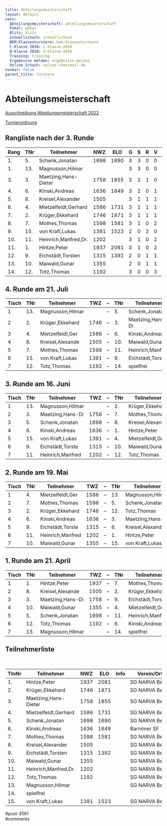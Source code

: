 ```yaml
---
title: Abteilungsmeisterschaft 
layout: default
navs:
  Abteilungsmeisterschaft: abteilungsmeisterschaft
  Pokal: pokal
  Blitz: blitz
  Schnellschach: schnellschach
  BEM-Klassenturniere: bem-klassenturniere
  C-Klasse 2018: c-klasse-2018
  D-Klasse 2018: d-klasse-2018
  Training: training
  Ergebnisse melden: ergebnisse-melden
  Online Schach: online-chessmail-de
navbar: false
parent_title: Turniere
---
```

<div class="post-3561 page type-page status-publish hentry" id="post-3561">
<h1 class="entry-title">Abteilungsmeisterschaft</h1>
<div class="entry-content">
<p><a href="http://www.narva-schach.de/wordpress/wp-content/uploads/2022/03/Abteilungsmeisterschaft-2022.pdf">Ausschreibung Abteilungsmeisterschaft 2022</a></p>
<p><a href="http://www.narva-schach.de/wordpress/wp-content/uploads/2020/01/Turnierordnung.pdf">Turnierordnung</a></p>
<h2>Rangliste nach der 3. Runde</h2>
<table class="clean swiss footable">
<thead>
<tr>
<th>Rang</th>
<th>TNr</th>
<th>Teilnehmer</th>
<th>NWZ</th>
<th>ELO</th>
<th>G</th>
<th>S</th>
<th>R</th>
<th>V</th>
<th>Punk</th>
<th>Buchh</th>
<th>SoBerg</th>
</tr>
</thead>
<tbody>
<tr>
<td>1.</td>
<td>5.</td>
<td>Schenk,Jonatan</td>
<td>1698</td>
<td>1690</td>
<td>3</td>
<td>3</td>
<td>0</td>
<td>0</td>
<td>3.0</td>
<td>4.0</td>
<td>4.00</td>
</tr>
<tr>
<td>1.</td>
<td>13.</td>
<td>Magnusson,Hilmar</td>
<td></td>
<td></td>
<td>3</td>
<td>3</td>
<td>0</td>
<td>0</td>
<td>3.0</td>
<td>4.0</td>
<td>4.00</td>
</tr>
<tr>
<td>3.</td>
<td>3.</td>
<td>Maetzing,Hans-Dieter</td>
<td>1758</td>
<td>1855</td>
<td>3</td>
<td>2</td>
<td>1</td>
<td>0</td>
<td>2.5</td>
<td>3.5</td>
<td>3.00</td>
</tr>
<tr>
<td>4.</td>
<td>6.</td>
<td>Kinski,Andreas</td>
<td>1636</td>
<td>1649</td>
<td>3</td>
<td>2</td>
<td>0</td>
<td>1</td>
<td>2.0</td>
<td>3.5</td>
<td>1.00</td>
</tr>
<tr>
<td>5.</td>
<td>8.</td>
<td>Kreisel,Alexander</td>
<td>1505</td>
<td></td>
<td>3</td>
<td>1</td>
<td>1</td>
<td>1</td>
<td>1.5</td>
<td>5.5</td>
<td>1.75</td>
</tr>
<tr>
<td>6.</td>
<td>4.</td>
<td>Mietzelfeldt,Gerhard</td>
<td>1586</td>
<td>1731</td>
<td>3</td>
<td>1</td>
<td>1</td>
<td>1</td>
<td>1.5</td>
<td>5.0</td>
<td>1.75</td>
</tr>
<tr>
<td>7.</td>
<td>2.</td>
<td>Krüger,Ekkehard</td>
<td>1746</td>
<td>1871</td>
<td>3</td>
<td>1</td>
<td>1</td>
<td>1</td>
<td>1.5</td>
<td>4.0</td>
<td>0.75</td>
</tr>
<tr>
<td>8.</td>
<td>7.</td>
<td>Mothes,Thomas</td>
<td>1598</td>
<td>1581</td>
<td>3</td>
<td>1</td>
<td>0</td>
<td>2</td>
<td>1.0</td>
<td>6.5</td>
<td>1.00</td>
</tr>
<tr>
<td>9.</td>
<td>15.</td>
<td>von Kraft,Lukas</td>
<td>1391</td>
<td>1523</td>
<td>2</td>
<td>0</td>
<td>2</td>
<td>0</td>
<td>1.0</td>
<td>4.5</td>
<td>1.25</td>
</tr>
<tr>
<td>10.</td>
<td>11.</td>
<td>Heinrich,Manfred,Dr.</td>
<td>1202</td>
<td></td>
<td>3</td>
<td>1</td>
<td>0</td>
<td>2</td>
<td>1.0</td>
<td>4.5</td>
<td>0.00</td>
</tr>
<tr>
<td>11.</td>
<td>1.</td>
<td>Hintze,Peter</td>
<td>1937</td>
<td>2081</td>
<td>3</td>
<td>1</td>
<td>0</td>
<td>2</td>
<td>1.0</td>
<td>3.5</td>
<td>0.50</td>
</tr>
<tr>
<td>12.</td>
<td>9.</td>
<td>Eichstädt,Torsten</td>
<td>1315</td>
<td>1392</td>
<td>2</td>
<td>0</td>
<td>1</td>
<td>1</td>
<td>0.5</td>
<td>5.5</td>
<td>1.25</td>
</tr>
<tr>
<td>13.</td>
<td>10.</td>
<td>Maiwald,Gunar</td>
<td>1355</td>
<td></td>
<td>2</td>
<td>0</td>
<td>1</td>
<td>1</td>
<td>0.5</td>
<td>4.5</td>
<td>0.75</td>
</tr>
<tr>
<td>14.</td>
<td>12.</td>
<td>Totz,Thomas</td>
<td>1192</td>
<td></td>
<td>3</td>
<td>0</td>
<td>0</td>
<td>3</td>
<td>0.0</td>
<td>4.5</td>
<td>0.00</td>
</tr>
</tbody>
</table>
<h2>4. Runde am 21. Juli</h2>
<table class="clean swiss">
<thead>
<tr>
<th>Tisch</th>
<th>TNr</th>
<th>Teilnehmer</th>
<th>TWZ</th>
<th>–</th>
<th>TNr</th>
<th>Teilnehmer</th>
<th>TWZ</th>
<th>Ergebnis</th>
</tr>
</thead>
<tbody>
<tr>
<td>1</td>
<td>13.</td>
<td>Magnusson,Hilmar</td>
<td></td>
<td>–</td>
<td>5.</td>
<td>Schenk,Jonatan</td>
<td>1698</td>
<td> –</td>
</tr>
<tr>
<td>2</td>
<td>2.</td>
<td>Krüger,Ekkehard</td>
<td>1746</td>
<td>–</td>
<td>3.</td>
<td>Maetzing,Hans-Di</td>
<td>1758</td>
<td> –</td>
</tr>
<tr>
<td>3</td>
<td>4.</td>
<td>Mietzelfeldt,Ger</td>
<td>1586</td>
<td>–</td>
<td>6.</td>
<td>Kinski,Andreas</td>
<td>1636</td>
<td> –</td>
</tr>
<tr>
<td>4</td>
<td>8.</td>
<td>Kreisel,Alexande</td>
<td>1505</td>
<td>–</td>
<td>10.</td>
<td>Maiwald,Gunar</td>
<td>1355</td>
<td> –</td>
</tr>
<tr>
<td>5</td>
<td>7.</td>
<td>Mothes,Thomas</td>
<td>1598</td>
<td>–</td>
<td>11.</td>
<td>Heinrich,Manfred</td>
<td>1202</td>
<td> –</td>
</tr>
<tr>
<td>6</td>
<td>15.</td>
<td>von Kraft,Lukas</td>
<td>1391</td>
<td>–</td>
<td>9.</td>
<td>Eichstädt,Torste</td>
<td>1315</td>
<td> –</td>
</tr>
<tr>
<td>7</td>
<td>12.</td>
<td>Totz,Thomas</td>
<td>1192</td>
<td>–</td>
<td>14.</td>
<td>spielfrei</td>
<td></td>
<td>+ – –</td>
</tr>
</tbody>
</table>
<h2>3. Runde am 16. Juni</h2>
<table class="clean swiss">
<thead>
<tr>
<th>Tisch</th>
<th>TNr</th>
<th>Teilnehmer</th>
<th>TWZ</th>
<th>–</th>
<th>TNr</th>
<th>Teilnehmer</th>
<th>TWZ</th>
<th>Ergebnis</th>
</tr>
</thead>
<tbody>
<tr>
<td>1</td>
<td>13.</td>
<td>Magnusson,Hilmar</td>
<td></td>
<td>–</td>
<td>2.</td>
<td>Krüger,Ekkehard</td>
<td>1746</td>
<td>1 – 0</td>
</tr>
<tr>
<td>2</td>
<td>3.</td>
<td>Maetzing,Hans-Di</td>
<td>1758</td>
<td>–</td>
<td>7.</td>
<td>Mothes,Thomas</td>
<td>1598</td>
<td>1 – 0</td>
</tr>
<tr>
<td>3</td>
<td>5.</td>
<td>Schenk,Jonatan</td>
<td>1698</td>
<td>–</td>
<td>8.</td>
<td>Kreisel,Alexande</td>
<td>1505</td>
<td>1 – 0</td>
</tr>
<tr>
<td>4</td>
<td>6.</td>
<td>Kinski,Andreas</td>
<td>1636</td>
<td>–</td>
<td>1.</td>
<td>Hintze,Peter</td>
<td>1937</td>
<td>+ – –</td>
</tr>
<tr>
<td>5</td>
<td>15.</td>
<td>von Kraft,Lukas</td>
<td>1391</td>
<td>–</td>
<td>4.</td>
<td>Mietzelfeldt,Ger</td>
<td>1586</td>
<td>½ – ½</td>
</tr>
<tr>
<td>6</td>
<td>9.</td>
<td>Eichstädt,Torste</td>
<td>1315</td>
<td>–</td>
<td>10.</td>
<td>Maiwald,Gunar</td>
<td>1355</td>
<td>0 – 1</td>
</tr>
<tr>
<td>7</td>
<td>11.</td>
<td>Heinrich,Manfred</td>
<td>1202</td>
<td>–</td>
<td>12.</td>
<td>Totz,Thomas</td>
<td>1192</td>
<td>1 – 0</td>
</tr>
</tbody>
</table>
<h2>2. Runde am 19. Mai</h2>
<table class="clean swiss">
<thead>
<tr>
<th>Tisch</th>
<th>TNr</th>
<th>Teilnehmer</th>
<th>TWZ</th>
<th>–</th>
<th>TNr</th>
<th>Teilnehmer</th>
<th>TWZ</th>
<th>Ergebnis</th>
</tr>
</thead>
<tbody>
<tr>
<td>1</td>
<td>4.</td>
<td>Mietzelfeldt,Ger</td>
<td>1586</td>
<td>–</td>
<td>13.</td>
<td>Magnusson,Hilmar</td>
<td></td>
<td>0 – 1</td>
</tr>
<tr>
<td>2</td>
<td>7.</td>
<td>Mothes,Thomas</td>
<td>1598</td>
<td>–</td>
<td>5.</td>
<td>Schenk,Jonatan</td>
<td>1698</td>
<td>0 – 1</td>
</tr>
<tr>
<td>3</td>
<td>2.</td>
<td>Krüger,Ekkehard</td>
<td>1746</td>
<td>–</td>
<td>12.</td>
<td>Totz,Thomas</td>
<td>1192</td>
<td>1 – 0</td>
</tr>
<tr>
<td>4</td>
<td>6.</td>
<td>Kinski,Andreas</td>
<td>1636</td>
<td>–</td>
<td>3.</td>
<td>Maetzing,Hans-Di</td>
<td>1758</td>
<td>0 – 1</td>
</tr>
<tr>
<td>5</td>
<td>9.</td>
<td>Eichstädt,Torste</td>
<td>1315</td>
<td>–</td>
<td>8.</td>
<td>Kreisel,Alexande</td>
<td>1505</td>
<td>0 – 1</td>
</tr>
<tr>
<td>6</td>
<td>11.</td>
<td>Heinrich,Manfred</td>
<td>1202</td>
<td>–</td>
<td>1.</td>
<td>Hintze,Peter</td>
<td>1937</td>
<td>– – +</td>
</tr>
<tr>
<td>7</td>
<td>10.</td>
<td>Maiwald,Gunar</td>
<td>1355</td>
<td>–</td>
<td>15.</td>
<td>von Kraft,Lukas</td>
<td>1391</td>
<td>½ – ½</td>
</tr>
</tbody>
</table>
<h2>1. Runde am 21. April</h2>
<table class="clean swiss">
<thead>
<tr>
<th>Tisch</th>
<th>TNr</th>
<th>Teilnehmer</th>
<th>TWZ</th>
<th>–</th>
<th>TNr</th>
<th>Teilnehmer</th>
<th>TWZ</th>
<th>Ergebnis</th>
</tr>
</thead>
<tbody>
<tr>
<td>1</td>
<td>1.</td>
<td>Hintze,Peter</td>
<td>1937</td>
<td>–</td>
<td>7.</td>
<td>Mothes,Thomas</td>
<td>1598</td>
<td>0 – 1</td>
</tr>
<tr>
<td>2</td>
<td>8.</td>
<td>Kreisel,Alexande</td>
<td>1505</td>
<td>–</td>
<td>2.</td>
<td>Krüger,Ekkehard</td>
<td>1746</td>
<td>½ – ½</td>
</tr>
<tr>
<td>3</td>
<td>3.</td>
<td>Maetzing,Hans-Di</td>
<td>1758</td>
<td>–</td>
<td>9.</td>
<td>Eichstädt,Torste</td>
<td>1315</td>
<td>½ – ½</td>
</tr>
<tr>
<td>4</td>
<td>10.</td>
<td>Maiwald,Gunar</td>
<td>1355</td>
<td>–</td>
<td>4.</td>
<td>Mietzelfeldt,Ger</td>
<td>1586</td>
<td>0 – 1</td>
</tr>
<tr>
<td>5</td>
<td>5.</td>
<td>Schenk,Jonatan</td>
<td>1698</td>
<td>–</td>
<td>11.</td>
<td>Heinrich,Manfred</td>
<td>1202</td>
<td>1 – 0</td>
</tr>
<tr>
<td>6</td>
<td>12.</td>
<td>Totz,Thomas</td>
<td>1192</td>
<td>–</td>
<td>6.</td>
<td>Kinski,Andreas</td>
<td>1636</td>
<td>0 – 1</td>
</tr>
<tr>
<td>7</td>
<td>13.</td>
<td>Magnusson,Hilmar</td>
<td></td>
<td>–</td>
<td>14.</td>
<td>spielfrei</td>
<td></td>
<td>+ – –</td>
</tr>
</tbody>
</table>
<h2>Teilnehmerliste</h2>
<p> </p>
<table class="clean swiss footable">
<thead>
<tr>
<th>TlnNr</th>
<th>Teilnehmer</th>
<th>NWZ</th>
<th>ELO</th>
<th>Info</th>
<th>Verein/Ort</th>
<th>Land</th>
<th>Geburt</th>
</tr>
</thead>
<tbody>
<tr>
<td>1.</td>
<td>Hintze,Peter</td>
<td>1937</td>
<td>2081</td>
<td></td>
<td>SG NARVA Berlin</td>
<td>GER</td>
<td>1960</td>
</tr>
<tr>
<td>2.</td>
<td>Krüger,Ekkehard</td>
<td>1746</td>
<td>1871</td>
<td></td>
<td>SG NARVA Berlin</td>
<td>GER</td>
<td>1957</td>
</tr>
<tr>
<td>3.</td>
<td>Maetzing,Hans-Dieter</td>
<td>1758</td>
<td>1855</td>
<td></td>
<td>SG NARVA Berlin</td>
<td>GER</td>
<td>1948</td>
</tr>
<tr>
<td>4.</td>
<td>Mietzelfeldt,Gerhard</td>
<td>1586</td>
<td>1731</td>
<td></td>
<td>SG NARVA Berlin</td>
<td>GER</td>
<td>1937</td>
</tr>
<tr>
<td>5.</td>
<td>Schenk,Jonatan</td>
<td>1698</td>
<td>1690</td>
<td></td>
<td>SG NARVA Berlin</td>
<td>GER</td>
<td>1986</td>
</tr>
<tr>
<td>6.</td>
<td>Kinski,Andreas</td>
<td>1636</td>
<td>1649</td>
<td></td>
<td>Barnimer SF</td>
<td>GER</td>
<td>1983</td>
</tr>
<tr>
<td>7.</td>
<td>Mothes,Thomas</td>
<td>1598</td>
<td>1581</td>
<td></td>
<td>SG NARVA Berlin</td>
<td>GER</td>
<td>1978</td>
</tr>
<tr>
<td>8.</td>
<td>Kreisel,Alexander</td>
<td>1505</td>
<td></td>
<td></td>
<td>SG NARVA Berlin</td>
<td>GER</td>
<td>1972</td>
</tr>
<tr>
<td>9.</td>
<td>Eichstädt,Torsten</td>
<td>1315</td>
<td>1392</td>
<td></td>
<td>SG NARVA Berlin</td>
<td>GER</td>
<td>1966</td>
</tr>
<tr>
<td>10.</td>
<td>Maiwald,Gunar</td>
<td>1355</td>
<td></td>
<td></td>
<td>SG NARVA Berlin</td>
<td>–</td>
<td>1977</td>
</tr>
<tr>
<td>11.</td>
<td>Heinrich,Manfred,Dr.</td>
<td>1202</td>
<td></td>
<td></td>
<td>SG NARVA Berlin</td>
<td>–</td>
<td>1956</td>
</tr>
<tr>
<td>12.</td>
<td>Totz,Thomas</td>
<td>1192</td>
<td></td>
<td></td>
<td>SG NARVA Berlin</td>
<td>GER</td>
<td>1958</td>
</tr>
<tr>
<td>13.</td>
<td>Magnusson,Hilmar</td>
<td></td>
<td></td>
<td></td>
<td>SG NARVA Berlin</td>
<td>–</td>
<td>1988</td>
</tr>
<tr>
<td>14.</td>
<td>spielfrei</td>
<td></td>
<td></td>
<td></td>
<td></td>
<td></td>
<td></td>
</tr>
<tr>
<td>15.</td>
<td>von Kraft,Lukas</td>
<td>1391</td>
<td>1523</td>
<td></td>
<td>SG NARVA Berlin</td>
<td>GER</td>
<td>1978</td>
</tr>
</tbody>
</table>
</div><!-- .entry-content -->
</div> #post-3561 
<div id="comments">
</div> #comments 
